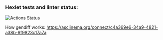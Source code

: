 ### Hexlet tests and linter status:
![Actions Status](/workflows/hexlet-check/badge.svg)

How gendiff works:
  https://asciinema.org/connect/c4a369e6-34a9-4821-a38b-9f9823c17a7a